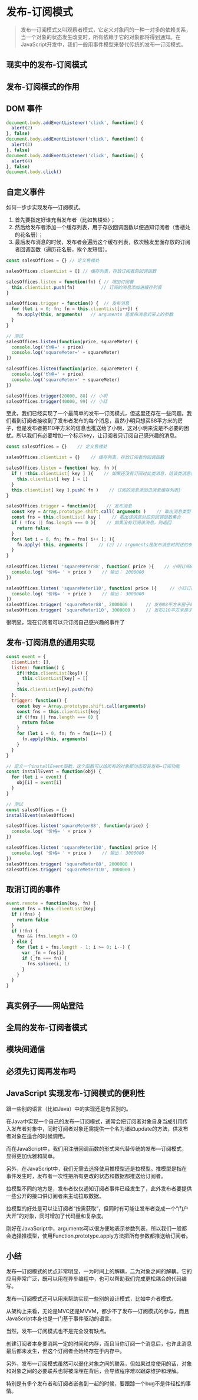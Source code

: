 # 发布-订阅模式

> 发布—订阅模式又叫观察者模式，它定义对象间的一种一对多的依赖关系，当一个对象的状态发生改变时，所有依赖于它的对象都将得到通知。在JavaScript开发中，我们一般用事件模型来替代传统的发布—订阅模式。

## 现实中的发布-订阅模式

## 发布-订阅模式的作用

## DOM 事件
```js
document.body.addEventListener('click', function() {
  alert(2)
}, false)
document.body.addEventListener('click', function() {
  alert(3)
}, false)
document.body.addEventListener('click', function() {
  alert(4)
}, false)
document.body.click()
```

## 自定义事件
如何一步步实现发布—订阅模式。
1. 首先要指定好谁充当发布者（比如售楼处）；
2. 然后给发布者添加一个缓存列表，用于存放回调函数以便通知订阅者（售楼处的花名册）；
3. 最后发布消息的时候，发布者会遍历这个缓存列表，依次触发里面存放的订阅者回调函数（遍历花名册，挨个发短信）。

```js
const salesOffices = {} // 定义售楼处

salesOffices.clientList = [] // 缓存列表，存放订阅者的回调函数

salesOffices.listen = function(fn) { // 增加订阅着
  this.clientList.push(fn)          // 订阅的消息添加进缓存列表
}

salesOffices.trigger = function() {  // 发布消息
  for (let i = 0; fn; fn = this.clientList[i++]) {
    fn.apply(this, arguments)   // arguments 是发布消息式带上的参数
  }
}

// 测试
salesOffices.listen(function(price, squareMeter) {
  console.log('价格=' + price)
  console.log('squareMeter=' + squareMeter)
})

salesOffices.listen(function(price, squareMeter) {
  console.log('价格=' + price)
  console.log('squareMeter=' + squareMeter)
})

salesOffices.trigger(20000, 88) // 小明
salesOffices.trigger(40000, 99) // 小红

```
至此，我们已经实现了一个最简单的发布—订阅模式，但这里还存在一些问题。我们看到订阅者接收到了发布者发布的每个消息，虽然小明只想买88平方米的房子，但是发布者把110平方米的信息也推送给了小明，这对小明来说是不必要的困扰。所以我们有必要增加一个标示key，让订阅者只订阅自己感兴趣的消息。

```js
const salesOffices = {}    // 定义售楼处

salesOffices.clientList = {}    // 缓存列表，存放订阅者的回调函数

salesOffices.listen = function( key, fn ){          
  if ( !this.clientList[ key ] ){    // 如果还没有订阅过此类消息，给该类消息创建一个缓存列表        
    this.clientList[ key ] = []     
  }     
  this.clientList[ key ].push( fn )    // 订阅的消息添加进消息缓存列表} 
}

salesOffices.trigger = function(){    // 发布消息    
  const key = Array.prototype.shift.call( arguments )    // 取出消息类型        
  const fns = this.clientList[ key ]    // 取出该消息对应的回调函数集合    
  if ( !fns || fns.length === 0 ){    // 如果没有订阅该消息，则返回        
    return false;     
  }     
  for( let i = 0, fn; fn = fns[ i++ ]; ){        
    fn.apply( this, arguments )    // (2) // arguments是发布消息时附送的参数    
  } 
}
      
salesOffices.listen( 'squareMeter88', function( price ){    // 小明订阅88平方米房子的消息    
  console.log( '价格= ' + price )    // 输出： 2000000  
}) 

salesOffices.listen( 'squareMeter110', function( price ){     // 小红订阅110平方米房子的消息    
  console.log( '价格= ' + price )    // 输出： 3000000 
}) 
salesOffices.trigger( 'squareMeter88', 2000000 )     // 发布88平方米房子的价格
salesOffices.trigger( 'squareMeter110', 3000000 )    // 发布110平方米房子的价格

```
很明显，现在订阅者可以只订阅自己感兴趣的事件了

## 发布-订阅消息的通用实现

```js
const event = {
  clientList: [],
  listen: function() {
    if(!this.clientList[key]) {
      this.clientList[key] = []
    }
    this.clientList[key].push(fn)
  },
  trigger: function() {
    const key = Array.prototype.shift.call(arguments)
    const fns = this.clientList[key]
    if (!fns || fns.length === 0) {
      return false
    }
    for (let i = 0, fn; fn = fns[i++]) {
      fn.apply(this, arguments)
    }
  }
}

// 定义一个installEvent函数，这个函数可以给所有的对象都动态安装发布—订阅功能
const installEvent = function(obj) {
  for (let i = event) {
    obj[i] = event[i]
  }
}

// 测试
const salesOffices = {}
installEvent(salesOffices)

salesOffices.listen('squareMeter88', function(price) { 
  console.log( '价格= ' + price )
}) 

salesOffices.listen( 'squareMeter110', function( price ){ 
  console.log( '价格= ' + price )    // 输出： 3000000 
}) 
salesOffices.trigger( 'squareMeter88', 2000000 )
salesOffices.trigger( 'squareMeter110', 3000000 )


```

## 取消订阅的事件
```js
event.remote = function(key, fn) {
  const fns = this.clientList[key]
  if (!fns) {
    return false
  }
  if (!fn) {
    fns && (fns.length = 0)
  } else {
    for (let i = fns.length - 1; i >= 0; i--) {
      var _fn = fns[i]
      if (_fn === fn) {
        fns.splice(i, 1)
      }
    }
  }
}

```

## 真实例子——网站登陆

## 全局的发布-订阅者模式

## 模块间通信

## 必须先订阅再发布吗

## JavaScript 实现发布-订阅模式的便利性
跟一些别的语言（比如Java）中的实现还是有区别的。

在Java中实现一个自己的发布—订阅模式，通常会把订阅者对象自身当成引用传入发布者对象中，同时订阅者对象还需提供一个名为诸如update的方法，供发布者对象在适合的时候调用。

而在JavaScript中，我们用注册回调函数的形式来代替传统的发布—订阅模式，显得更加优雅和简单。

另外，在JavaScript中，我们无需去选择使用推模型还是拉模型。推模型是指在事件发生时，发布者一次性把所有更改的状态和数据都推送给订阅者。

拉模型不同的地方是，发布者仅仅通知订阅者事件已经发生了，此外发布者要提供一些公开的接口供订阅者来主动拉取数据。

拉模型的好处是可以让订阅者“按需获取”，但同时有可能让发布者变成一个“门户大开”的对象，同时增加了代码量和复杂度。

刚好在JavaScript中，arguments可以很方便地表示参数列表，所以我们一般都会选择推模型，使用Function.prototype.apply方法把所有参数都推送给订阅者。

## 小结
发布—订阅模式的优点非常明显，一为时间上的解耦，二为对象之间的解耦。它的应用非常广泛，既可以用在异步编程中，也可以帮助我们完成更松耦合的代码编写。

发布—订阅模式还可以用来帮助实现一些别的设计模式，比如中介者模式。

从架构上来看，无论是MVC还是MVVM，都少不了发布—订阅模式的参与，而且JavaScript本身也是一门基于事件驱动的语言。

当然，发布—订阅模式也不是完全没有缺点。

创建订阅者本身要消耗一定的时间和内存，而且当你订阅一个消息后，也许此消息最后都未发生，但这个订阅者会始终存在于内存中。

另外，发布—订阅模式虽然可以弱化对象之间的联系，但如果过度使用的话，对象和对象之间的必要联系也将被深埋在背后，会导致程序难以跟踪维护和理解。

特别是有多个发布者和订阅者嵌套到一起的时候，要跟踪一个bug不是件轻松的事情。